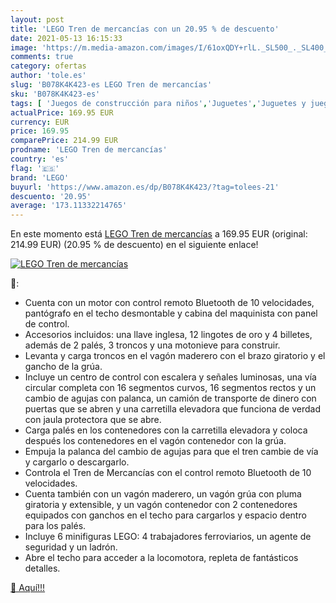 ```yaml
---
layout: post
title: 'LEGO Tren de mercancías con un 20.95 % de descuento'
date: 2021-05-13 16:15:33
image: 'https://m.media-amazon.com/images/I/61oxQDY+rlL._SL500_._SL400_.jpg'
comments: true
category: ofertas
author: 'tole.es'
slug: 'B078K4K423-es LEGO Tren de mercancías'
sku: 'B078K4K423-es'
tags: [ 'Juegos de construcción para niños','Juguetes','Juguetes y juegos','Sets de construcción','lego', ]
actualPrice: 169.95 EUR
currency: EUR
price: 169.95
comparePrice: 214.99 EUR
prodname: 'LEGO Tren de mercancías'
country: 'es'
flag: '🇪🇸'
brand: 'LEGO'
buyurl: 'https://www.amazon.es/dp/B078K4K423/?tag=tolees-21'
descuento: '20.95'
average: '173.11332214765'
---
```


En este momento está [LEGO Tren de mercancías](https://www.amazon.es/dp/B078K4K423/?tag=tolees-21) a 169.95 EUR (original: 214.99 EUR) (20.95 %  de descuento) en el siguiente enlace!

[![LEGO Tren de mercancías](https://m.media-amazon.com/images/I/61oxQDY+rlL._SL500_._SL400_.jpg)](https://www.amazon.es/dp/B078K4K423/?tag=tolees-21)

🔎:

- Cuenta con un motor con control remoto Bluetooth de 10 velocidades, pantógrafo en el techo desmontable y cabina del maquinista con panel de control.
- Accesorios incluidos: una llave inglesa, 12 lingotes de oro y 4 billetes, además de 2 palés, 3 troncos y una motonieve para construir.
- Levanta y carga troncos en el vagón maderero con el brazo giratorio y el gancho de la grúa.
- Incluye un centro de control con escalera y señales luminosas, una vía circular completa con 16 segmentos curvos, 16 segmentos rectos y un cambio de agujas con palanca, un camión de transporte de dinero con puertas que se abren y una carretilla elevadora que funciona de verdad con jaula protectora que se abre.
- Carga palés en los contenedores con la carretilla elevadora y coloca después los contenedores en el vagón contenedor con la grúa.
- Empuja la palanca del cambio de agujas para que el tren cambie de vía y cargarlo o descargarlo.
- Controla el Tren de Mercancías con el control remoto Bluetooth de 10 velocidades.
- Cuenta también con un vagón maderero, un vagón grúa con pluma giratoria y extensible, y un vagón contenedor con 2 contenedores equipados con ganchos en el techo para cargarlos y espacio dentro para los palés.
- Incluye 6 minifiguras LEGO: 4 trabajadores ferroviarios, un agente de seguridad y un ladrón.
- Abre el techo para acceder a la locomotora, repleta de fantásticos detalles.

[🛒 Aquí!!!](https://www.amazon.es/dp/B078K4K423/?tag=tolees-21)
